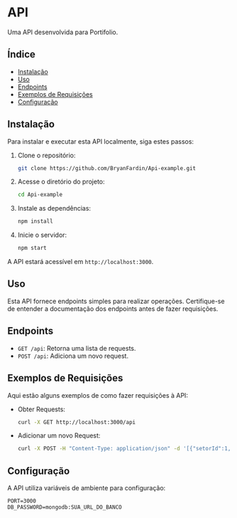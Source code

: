 # API

Uma API desenvolvida para Portifolio.

## Índice

- [Instalação](#instalação)
- [Uso](#uso)
- [Endpoints](#endpoints)
- [Exemplos de Requisições](#exemplos-de-requisições)
- [Configuração](#configuração)

## Instalação

Para instalar e executar esta API localmente, siga estes passos:

1. Clone o repositório:

    ```bash
    git clone https://github.com/BryanFardin/Api-example.git
    ```

2. Acesse o diretório do projeto:

    ```bash
    cd Api-example
    ```

3. Instale as dependências:

    ```bash
    npm install
    ```

4. Inicie o servidor:

    ```bash
    npm start
    ```

A API estará acessível em `http://localhost:3000`.

## Uso

Esta API fornece endpoints simples para realizar operações. Certifique-se de entender a documentação dos endpoints antes de fazer requisições.

## Endpoints

- `GET /api`: Retorna uma lista de requests.
- `POST /api`: Adiciona um novo request.

## Exemplos de Requisições

Aqui estão alguns exemplos de como fazer requisições à API:

- Obter Requests:

    ```bash
    curl -X GET http://localhost:3000/api
    ```

- Adicionar um novo Request:

    ```bash
    curl -X POST -H "Content-Type: application/json" -d '[{"setorId":1,"conjuntoId":0,"checkboxesState":{"7001A":true,"7001B":false},"atributos":{"7001A":{"Pressao":"43","Temperatura":"34","Cheiro":"4"},"7001B":{}}}]' http://localhost:3000/api
    ```

## Configuração

A API utiliza variáveis de ambiente para configuração:

```dotenv
PORT=3000
DB_PASSWORD=mongodb:SUA_URL_DO_BANCO
